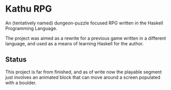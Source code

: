 # Kathu RPG

An (tentatively named) dungeon-puzzle focused RPG written in the Haskell Programming Language.

The project was aimed as a rewrite for a previous game written in a different language, and used as a means of learning Haskell for the author.

## Status

This project is far from finished, and as of write now the playable segment just involves an animated block that can move around a screen populated with a boulder.

